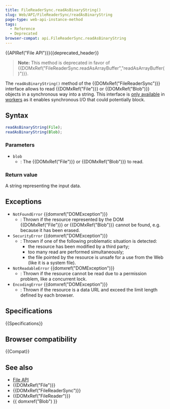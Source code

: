 ```yaml
---
title: FileReaderSync.readAsBinaryString()
slug: Web/API/FileReaderSync/readAsBinaryString
page-type: web-api-instance-method
tags:
  - Reference
  - Deprecated
browser-compat: api.FileReaderSync.readAsBinaryString
---
```


{{APIRef("File API")}}{{deprecated_header}}

> **Note:** This method is deprecated in favor of {{DOMxRef("FileReaderSync.readAsArrayBuffer","readAsArrayBuffer()")}}.

The `readAsBinaryString()` method of the {{DOMxRef("FileReaderSync")}} interface allows to read {{DOMxRef("File")}} or {{DOMxRef("Blob")}} objects in a synchronous way into a string. This interface is [only available](/en-US/docs/Web/API/Web_Workers_API/Functions_and_classes_available_to_workers) in [workers](/en-US/docs/Web/API/Worker) as it enables synchronous I/O that could potentially block.

## Syntax

```js
readAsBinaryString(File);
readAsBinaryString(Blob);
```

### Parameters

- `blob`
  - : The {{DOMxRef("File")}} or {{DOMxRef("Blob")}} to read.

### Return value

A string representing the input data.

## Exceptions

- `NotFoundError` {{domxref("DOMException")}}
  - : Thrown if the resource represented by the DOM {{DOMxRef("File")}} or {{DOMxRef("Blob")}} cannot be found, e.g. because it has been erased.
- `SecurityError` {{domxref("DOMException")}}
  - : Thrown if one of the following problematic situation is detected:
    - the resource has been modified by a third party;
    - too many read are performed simultaneously;
    - the file pointed by the resource is unsafe for a use from the Web (like it is a system file).
- `NotReadableError` {{domxref("DOMException")}}
  - : Thrown if the resource cannot be read due to a permission problem, like a concurrent lock.
- `EncodingError` {{domxref("DOMException")}}
  - : Thrown if the resource is a data URL and exceed the limit length defined by each browser.

## Specifications

{{Specifications}}

## Browser compatibility

{{Compat}}

## See also

- [File API](/en-US/docs/API/File_API)
- {{DOMxRef("File")}}
- {{DOMxRef("FileReaderSync")}}
- {{DOMxRef("FileReader")}}
- {{ domxref("Blob") }}
